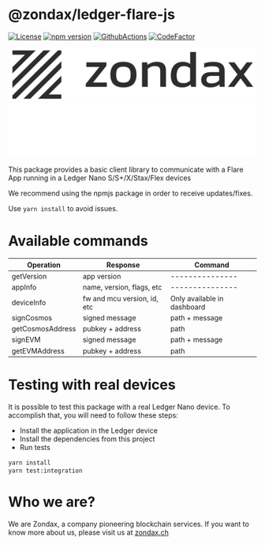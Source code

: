 # @zondax/ledger-flare-js

[![License](https://img.shields.io/badge/License-Apache%202.0-blue.svg)](https://opensource.org/licenses/Apache-2.0)
[![npm version](https://badge.fury.io/js/%40zondax%2Fledger-flare.svg)](https://badge.fury.io/js/%40zondax%2Fledger-flare)
[![GithubActions](https://github.com/zondax/ledger-flare-js/actions/workflows/main.yml/badge.svg)](https://github.com/Zondax/ledger-flare-js/blob/main/.github/workflows/main.yaml)
[![CodeFactor](https://www.codefactor.io/repository/github/zondax/ledger-flare-js/badge)](https://www.codefactor.io/repository/github/zondax/ledger-flare-js)

![zondax_light](docs/zondax_light.png#gh-light-mode-only)
![zondax_dark](docs/zondax_dark.png#gh-dark-mode-only)

This package provides a basic client library to communicate with a Flare App running in a Ledger Nano S/S+/X/Stax/Flex devices

We recommend using the npmjs package in order to receive updates/fixes.

Use `yarn install` to avoid issues.

# Available commands

| Operation        | Response                    | Command                     |
| ---------------- | --------------------------- | --------------------------- |
| getVersion       | app version                 | ---------------             |
| appInfo          | name, version, flags, etc   | ---------------             |
| deviceInfo       | fw and mcu version, id, etc | Only available in dashboard |
| signCosmos       | signed message              | path + message              |
| getCosmosAddress | pubkey + address            | path                        |
| signEVM          | signed message              | path + message              |
| getEVMAddress    | pubkey + address            | path                        |

# Testing with real devices

It is possible to test this package with a real Ledger Nano device. To accomplish that, you will need to follow these steps:

- Install the application in the Ledger device
- Install the dependencies from this project
- Run tests

```shell script
yarn install
yarn test:integration
```

# Who we are?

We are Zondax, a company pioneering blockchain services. If you want to know more about us, please visit us at [zondax.ch](https://zondax.ch)
